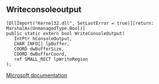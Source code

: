 ## Writeconsoleoutput

```
[DllImport("Kernel32.dll", SetLastError = true)][return: MarshalAs(UnmanagedType.Bool)]
public static extern bool WriteConsoleOutput(
   IntPtr hConsoleOutput,
   CHAR_INFO[] lpBuffer,
   COORD dwBufferSize,
   COORD dwBufferCoord,
   ref SMALL_RECT lpWriteRegion
);
```

[Microsoft documentation](https://docs.microsoft.com/en-us/windows/console/writeconsoleoutput)
